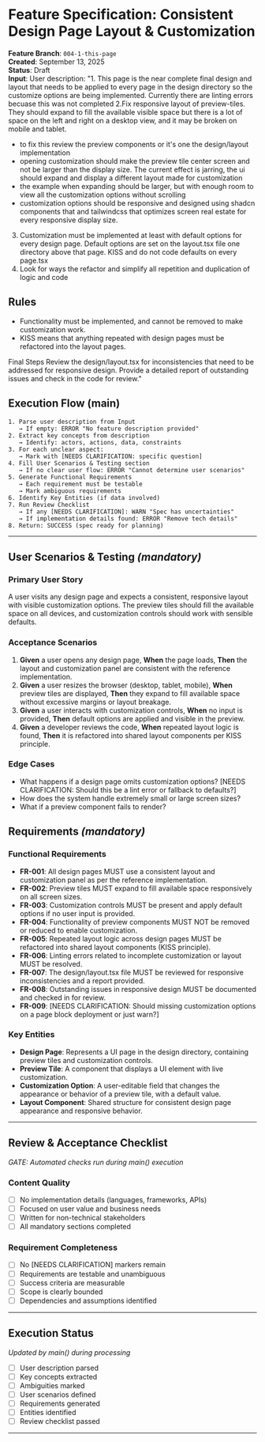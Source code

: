 # Feature Specification: Consistent Design Page Layout & Customization

**Feature Branch**: `004-1-this-page`  
**Created**: September 13, 2025  
**Status**: Draft  
**Input**: User description: "1. This page is the near complete final design and layout that needs to be applied to every page in the design directory so the customize options are being implemented. Currently there are linting errors becuase this was not completed
2.Fix responsive layout of preview-tiles. They should expand to fill the available visible space but there is a lot of space on the left and right on a desktop view, and it may be broken on mobile and tablet.
- to fix this review the preview components or it's one the design/layout implementation
- opening customization should make the preview tile center screen and not be larger than the display size. The current effect is jarring, the ui should expand and display a different layout made for customization
- the example when expanding should be larger, but with enough room to view all the customization options without scrolling
- customization options should be responsive and designed using shadcn components that and tailwindcss that optimizes screen real estate for every responsive display size.
3. Customization must be implemented at least with default options for every design page. Default options are set on the layout.tsx file one directory above that page. KISS and do not code defaults on every page.tsx
4. Look for ways the refactor and simplify all repetition and duplication of logic and code

## Rules

- Functionality must be implemented, and cannot be removed to make customization work.
- KISS means that anything repeated with design pages must be refactored into the layout pages. 

Final Steps
Review the design/layout.tsx for inconsistencies that need to be addressed for responsive design. Provide a detailed report of outstanding issues and check in the code for review."

## Execution Flow (main)
```
1. Parse user description from Input
   → If empty: ERROR "No feature description provided"
2. Extract key concepts from description
   → Identify: actors, actions, data, constraints
3. For each unclear aspect:
   → Mark with [NEEDS CLARIFICATION: specific question]
4. Fill User Scenarios & Testing section
   → If no clear user flow: ERROR "Cannot determine user scenarios"
5. Generate Functional Requirements
   → Each requirement must be testable
   → Mark ambiguous requirements
6. Identify Key Entities (if data involved)
7. Run Review Checklist
   → If any [NEEDS CLARIFICATION]: WARN "Spec has uncertainties"
   → If implementation details found: ERROR "Remove tech details"
8. Return: SUCCESS (spec ready for planning)
```

---

## User Scenarios & Testing *(mandatory)*

### Primary User Story
A user visits any design page and expects a consistent, responsive layout with visible customization options. The preview tiles should fill the available space on all devices, and customization controls should work with sensible defaults.

### Acceptance Scenarios
1. **Given** a user opens any design page, **When** the page loads, **Then** the layout and customization panel are consistent with the reference implementation.
2. **Given** a user resizes the browser (desktop, tablet, mobile), **When** preview tiles are displayed, **Then** they expand to fill available space without excessive margins or layout breakage.
3. **Given** a user interacts with customization controls, **When** no input is provided, **Then** default options are applied and visible in the preview.
4. **Given** a developer reviews the code, **When** repeated layout logic is found, **Then** it is refactored into shared layout components per KISS principle.

### Edge Cases
- What happens if a design page omits customization options? [NEEDS CLARIFICATION: Should this be a lint error or fallback to defaults?]
- How does the system handle extremely small or large screen sizes?
- What if a preview component fails to render?

## Requirements *(mandatory)*

### Functional Requirements
- **FR-001**: All design pages MUST use a consistent layout and customization panel as per the reference implementation.
- **FR-002**: Preview tiles MUST expand to fill available space responsively on all screen sizes.
- **FR-003**: Customization controls MUST be present and apply default options if no user input is provided.
- **FR-004**: Functionality of preview components MUST NOT be removed or reduced to enable customization.
- **FR-005**: Repeated layout logic across design pages MUST be refactored into shared layout components (KISS principle).
- **FR-006**: Linting errors related to incomplete customization or layout MUST be resolved.
- **FR-007**: The design/layout.tsx file MUST be reviewed for responsive inconsistencies and a report provided.
- **FR-008**: Outstanding issues in responsive design MUST be documented and checked in for review.
- **FR-009**: [NEEDS CLARIFICATION: Should missing customization options on a page block deployment or just warn?]

### Key Entities
- **Design Page**: Represents a UI page in the design directory, containing preview tiles and customization controls.
- **Preview Tile**: A component that displays a UI element with live customization.
- **Customization Option**: A user-editable field that changes the appearance or behavior of a preview tile, with a default value.
- **Layout Component**: Shared structure for consistent design page appearance and responsive behavior.

---

## Review & Acceptance Checklist
*GATE: Automated checks run during main() execution*

### Content Quality
- [ ] No implementation details (languages, frameworks, APIs)
- [ ] Focused on user value and business needs
- [ ] Written for non-technical stakeholders
- [ ] All mandatory sections completed

### Requirement Completeness
- [ ] No [NEEDS CLARIFICATION] markers remain
- [ ] Requirements are testable and unambiguous  
- [ ] Success criteria are measurable
- [ ] Scope is clearly bounded
- [ ] Dependencies and assumptions identified

---

## Execution Status
*Updated by main() during processing*

- [ ] User description parsed
- [ ] Key concepts extracted
- [ ] Ambiguities marked
- [ ] User scenarios defined
- [ ] Requirements generated
- [ ] Entities identified
- [ ] Review checklist passed

---

